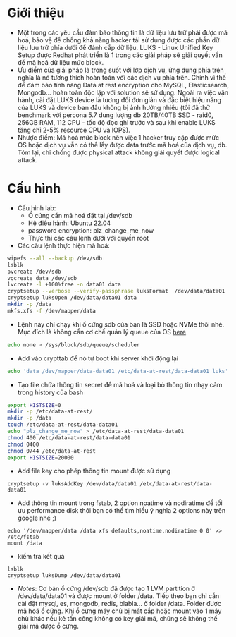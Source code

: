# Giới thiệu
- Một trong các yêu cầu đảm bảo thông tin là dữ liệu lưu trữ phải được mã hoá, bảo vệ để chống khả năng hacker tái sử dụng được các phần dữ liệu lưu trữ phía dưới để đánh cắp dữ liệu. LUKS - Linux Unified Key Setup được Redhat phát triển là 1 trong các giải pháp sẽ giải quyết vấn đề mã hoá dữ liệu mức block. 
- Ưu điểm của giải pháp là trong suốt với lớp dịch vụ, ứng dụng phía trên nghĩa là nó tương thích hoàn toán với các dịch vụ phía trên. Chính vì thế để đảm bảo tính năng Data at rest encryption cho MySQL, Elasticsearch, Mongodb... hoàn toàn độc lập với solution sẽ sử dụng. Ngoài ra việc vận hành, cài đặt LUKS device là tương đối đơn giản và đặc biệt hiệu năng của LUKS và device ban đầu không bị ảnh hưởng nhiều (tôi đã thử benchmark với percona 5.7 dung lượng db 20TB/40TB SSD - raid0, 256GB RAM, 112 CPU - tốc độ đọc ghi trước và sau khi enable LUKS tăng chỉ 2-5% resource CPU và IOPS).
- Nhược điểm: Mã hoá mức block nên việc 1 hacker truy cập được mức OS hoặc dịch vụ vẫn có thể lấy được data trước mã hoá của dịch vụ, db. Tóm lại, chỉ chống được physical attack không giải quyết được logical attack.
# Cấu hình
- Cấu hình lab:
  - Ổ cứng cần mã hoá đặt tại /dev/sdb 
  - Hệ điều hành: Ubuntu 22.04
  - password encryption: plz_change_me_now
  - Thực thi các câu lệnh dưới với quyền root
- Các câu lệnh thực hiện mã hoá:
```sh
wipefs --all --backup /dev/sdb
lsblk
pvcreate /dev/sdb
vgcreate data /dev/sdb
lvcreate -l +100%free -n data01 data
cryptsetup --verbose --verify-passphrase luksFormat  /dev/data/data01
cryptsetup luksOpen /dev/data/data01 data
mkdir -p /data
mkfs.xfs -f /dev/mapper/data
```
- Lệnh này chỉ chạy khi ổ cứng sdb của bạn là SSD hoặc NVMe thôi nhé. Mục đích là không cần cơ chế quản lý queue của OS [here](https://www.cloudbees.com/blog/linux-io-scheduler-tuning)
```sh
echo none > /sys/block/sdb/queue/scheduler
```
- Add vào crypttab để nó tự boot khi server khởi động lại
```sh
echo 'data /dev/mapper/data-data01 /etc/data-at-rest/data-data01 luks' >> /etc/crypttab
```
- Tạo file chứa thông tin secret để mã hoá và loại bỏ thông tin nhạy cảm trong history của bash
```sh
export HISTSIZE=0
mkdir -p /etc/data-at-rest/
mkdir -p /data
touch /etc/data-at-rest/data-data01
echo "plz_change_me_now" > /etc/data-at-rest/data-data01
chmod 400 /etc/data-at-rest/data-data01
chmod 0400 
chmod 0744 /etc/data-at-rest
export HISTSIZE=20000
```
- Add file key cho phép thông tin mount được sử dụng
```shell
cryptsetup -v luksAddKey /dev/data/data01 /etc/data-at-rest/data-data01
```
- Add thông tin mount trong fstab, 2 option noatime và nodiratime để tối ưu performance disk thôi bạn có thể tìm hiểu ý nghĩa 2 options này trên google nhé ;)
```shell
echo '/dev/mapper/data /data xfs defaults,noatime,nodiratime 0 0' >> /etc/fstab
mount /data
```
- kiểm tra kết quả
```shell
lsblk
cryptsetup luksDump /dev/data/data01
```
- *Notes*: Cơ bản ổ cứng /dev/sdb đã được tạo 1 LVM partition ở /dev/data/data01 và được mount ở folder /data. Tiếp theo bạn chỉ cần cài đặt mysql, es, mongodb, redis, blabla... ở folder /data. Folder được mã hoá ổ cứng. Khi ổ cứng máy chủ bị mất cắp hoặc mount vào 1 máy chủ khác nếu kẻ tấn công không có key giải mã, chúng sẽ không thể giải mã được ổ cứng.
